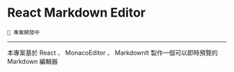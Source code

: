# React Markdown Editor

`🔴 專案開發中` 

---

本專案基於 React 、 MonacoEditor 、 MarkdownIt 製作一個可以即時預覽的Markdown 編輯器


